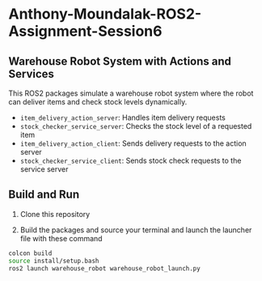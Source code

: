 # Anthony-Moundalak-ROS2-Assignment-Session6

## Warehouse Robot System with Actions and Services

This ROS2 packages simulate a warehouse robot
system where the robot can deliver items and check stock levels dynamically.
- `item_delivery_action_server`: Handles item delivery requests
- `stock_checker_service_server`: Checks the stock level of a requested item
- `item_delivery_action_client`: Sends delivery requests to the action server
- `stock_checker_service_client`: Sends stock check requests to the service server

## Build and Run

1. Clone this repository

2. Build the packages and source your terminal and launch the launcher file with these command

```sh
colcon build
source install/setup.bash
ros2 launch warehouse_robot warehouse_robot_launch.py
```